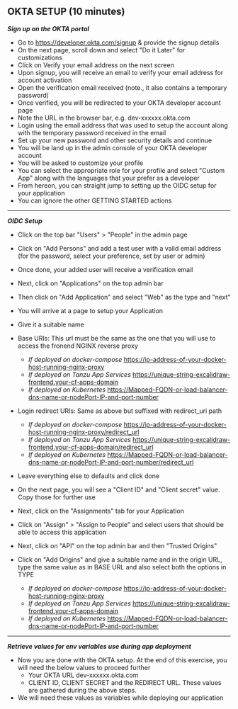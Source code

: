 ## OKTA SETUP (10 minutes)

***Sign up on the OKTA portal*** 
  * Go to https://developer.okta.com/signup & provide the signup details
  * On the next page, scroll down and select "Do it Later" for customizations
  * Click on Verify your email address on the next screen
  * Upon signup, you will receive an email to verify your email address for account activation
  * Open the verification email received (note., it also contains a temporary password)
  * Once verified, you will be redirected to your OKTA developer account page
  * Note the URL in the browser bar, e.g. dev-xxxxxx.okta.com
  * Login using the email address that was used to setup the account along with the temporary password received in the email
  * Set up your new password and other security details and continue
  * You will be land up in the admin console of your OKTA developer account
  * You will be asked to customize your profile
  * You can select the appropriate role for your profile and select "Custom App" along with the languages that your prefer as a developer
  * From hereon, you can straight jump to setting up the OIDC setup for your application
  * You can ignore the other GETTING STARTED actions

----
***OIDC Setup***

* Click on the top bar "Users" > "People" in the admin page
* Click on "Add Persons" and add a test user with a valid email address (for the password, select your preference, set by user or admin)
* Once done, your added user will receive a verification email
* Next, click on "Applications" on the top admin bar
* Then click on "Add Application" and select "Web" as the type and "next"
* You will arrive at a page to setup your Application
* Give it a suitable name
* Base URIs: This url must be the same as the one that you will use to access the fronend NGINX reverse proxy
  * *If deployed on docker-compose* <https://ip-address-of-your-docker-host-running-nginx-proxy>
  * *If deployed on Tanzu App Services* <https://unique-string-excalidraw-frontend.your-cf-apps-domain>
  * *If deployed on Kubernetes* <https://Mapped-FQDN-or-load-balancer-dns-name-or-nodePort-IP-and-port-number>
* Login redirect URIs: Same as above but suffixed with redirect_uri path
  * *If deployed on docker-compose* <https://ip-address-of-your-docker-host-running-nginx-proxy/redirect_url>
  * *If deployed on Tanzu App Services* <https://unique-string-excalidraw-frontend.your-cf-apps-domain/redirect_url>
  * *If deployed on Kubernetes* <https://Mapped-FQDN-or-load-balancer-dns-name-or-nodePort-IP-and-port-number/redirect_url>
 
* Leave everything else to defaults and click done
* On the next page, you will see a "Client ID" and "Client secret" value. Copy those for further use
* Next, click on the "Assignments" tab for your Application
* Click on "Assign" > "Assign to People" and select users that should be able to access this application
* Next, click on "API" on the top admin bar and then "Trusted Origins"
* Click on "Add Origins" and give a suitable name and in the origin URL, type the same value as in BASE URL and also select both the options in TYPE
  * *If deployed on docker-compose* <https://ip-address-of-your-docker-host-running-nginx-proxy>
  * *If deployed on Tanzu App Services* <https://unique-string-excalidraw-frontend.your-cf-apps-domain>
  * *If deployed on Kubernetes* <https://Mapped-FQDN-or-load-balancer-dns-name-or-nodePort-IP-and-port-number>

----
***Retrieve values for env variables use during app deployment***

* Now you are done with the OKTA setup. At the end of this exercise, you will need the below values to proceed further
  * Your OKTA URL dev-xxxxxx.okta.com
  * CLIENT ID, CLIENT SECRET and the REDIRECT URL. These values are gathered during the above steps.
* We will need these values as variables while deploying our application
